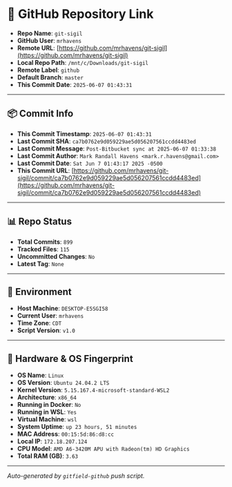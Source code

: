 # 🔗 GitHub Repository Link

- **Repo Name**: `git-sigil`
- **GitHub User**: `mrhavens`
- **Remote URL**: [https://github.com/mrhavens/git-sigil](https://github.com/mrhavens/git-sigil)
- **Local Repo Path**: `/mnt/c/Downloads/git-sigil`
- **Remote Label**: `github`
- **Default Branch**: `master`
- **This Commit Date**: `2025-06-07 01:43:31`

---

## 📦 Commit Info

- **This Commit Timestamp**: `2025-06-07 01:43:31`
- **Last Commit SHA**: `ca7b0762e9d059229ae5d056207561ccdd4483ed`
- **Last Commit Message**: `Post-Bitbucket sync at 2025-06-07 01:33:38`
- **Last Commit Author**: `Mark Randall Havens <mark.r.havens@gmail.com>`
- **Last Commit Date**: `Sat Jun 7 01:43:17 2025 -0500`
- **This Commit URL**: [https://github.com/mrhavens/git-sigil/commit/ca7b0762e9d059229ae5d056207561ccdd4483ed](https://github.com/mrhavens/git-sigil/commit/ca7b0762e9d059229ae5d056207561ccdd4483ed)

---

## 📊 Repo Status

- **Total Commits**: `899`
- **Tracked Files**: `115`
- **Uncommitted Changes**: `No`
- **Latest Tag**: `None`

---

## 🧭 Environment

- **Host Machine**: `DESKTOP-E5SGI58`
- **Current User**: `mrhavens`
- **Time Zone**: `CDT`
- **Script Version**: `v1.0`

---

## 🧬 Hardware & OS Fingerprint

- **OS Name**: `Linux`
- **OS Version**: `Ubuntu 24.04.2 LTS`
- **Kernel Version**: `5.15.167.4-microsoft-standard-WSL2`
- **Architecture**: `x86_64`
- **Running in Docker**: `No`
- **Running in WSL**: `Yes`
- **Virtual Machine**: `wsl`
- **System Uptime**: `up 23 hours, 51 minutes`
- **MAC Address**: `00:15:5d:86:d8:cc`
- **Local IP**: `172.18.207.124`
- **CPU Model**: `AMD A6-3420M APU with Radeon(tm) HD Graphics`
- **Total RAM (GB)**: `3.63`

---

_Auto-generated by `gitfield-github` push script._
